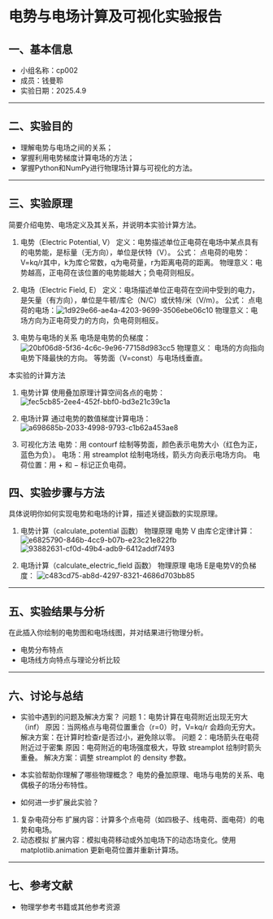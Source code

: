 # 电势与电场计算及可视化实验报告

## 一、基本信息

- 小组名称：cp002
- 成员：钱曼聆
- 实验日期：2025.4.9


---

## 二、实验目的

- 理解电势与电场之间的关系；
- 掌握利用电势梯度计算电场的方法；
- 掌握Python和NumPy进行物理场计算与可视化的方法。

---

## 三、实验原理

简要介绍电势、电场定义及其关系，并说明本实验计算方法。
1. 电势（Electric Potential, V）
定义：电势描述单位正电荷在电场中某点具有的电势能，是标量（无方向），单位是伏特（V）。
公式：
点电荷的电势：V=kq/r
​其中，k为库仑常数，q为电荷量，r为距离电荷的距离。
物理意义：电势越高，正电荷在该位置的电势能越大；负电荷则相反。

2. 电场（Electric Field, E）
定义：电场描述单位正电荷在空间中受到的电力，是矢量（有方向），单位是牛顿/库仑（N/C）或伏特/米（V/m）。
公式：
点电荷的电场：![1d929e66-ae4a-4203-9699-3506ebe06c10](https://github.com/user-attachments/assets/83cdccca-8336-400f-9360-85adbf9ab6a1)
物理意义：电场方向为正电荷受力的方向，负电荷则相反。

3. 电势与电场的关系
电场是电势的负梯度：
![20bf06d8-5f36-4c6c-9e96-77158d983cc5](https://github.com/user-attachments/assets/3821bd9d-2581-4afe-95d0-d82fa2533be8)
物理意义：
电场的方向指向电势下降最快的方向。
等势面（V=const）与电场线垂直。

本实验的计算方法
1. 电势计算
使用叠加原理计算空间各点的电势：
![fec5cb85-2ee4-452f-bbf0-bd3e21c39c1a](https://github.com/user-attachments/assets/953c4105-a79c-462e-9761-721db3889748)
2. 电场计算
通过电势的数值梯度计算电场：
![a698685b-2033-4998-9793-c1b62a453ae8](https://github.com/user-attachments/assets/4654df6c-f98e-4306-89b5-b84f943a18a0)

3. 可视化方法
电势：用 contourf 绘制等势面，颜色表示电势大小（红色为正，蓝色为负）。
电场：用 streamplot 绘制电场线，箭头方向表示电场方向。
电荷位置：用 + 和 − 标记正负电荷。

## 四、实验步骤与方法

具体说明你如何实现电势和电场的计算，描述关键函数的实现原理。
1. 电势计算（calculate_potential 函数）
物理原理
电势 V 由库仑定律计算：
![e6825790-846b-4cc9-b07b-e23c21e822fb](https://github.com/user-attachments/assets/b5f91d48-a1dc-44d1-a57a-94c2ee00508a)
![93882631-cf0d-49b4-adb9-6412addf7493](https://github.com/user-attachments/assets/7b3d059f-7162-432e-a9b5-b741fc8a687b)

2. 电场计算（calculate_electric_field 函数）
物理原理
电场 E是电势V的负梯度：
![c483cd75-ab8d-4297-8321-4686d703bb85](https://github.com/user-attachments/assets/d3c86d88-69cc-4bf9-9386-1b1d0ad7b3a1)

---

## 五、实验结果与分析

在此插入你绘制的电势图和电场线图，并对结果进行物理分析。

- 电势分布特点
- 电场线方向特点与理论分析比较

---

## 六、讨论与总结

- 实验中遇到的问题及解决方案？
问题 1：电势计算在电荷附近出现无穷大（inf）
原因：当网格点与电荷位置重合（r=0）时，V=kq/r 会趋向无穷大。
解决方案：在计算时检查r是否过小，避免除以零。
问题 2：电场箭头在电荷附近过于密集
原因：电荷附近的电场强度极大，导致 streamplot 绘制时箭头重叠。
解决方案：调整 streamplot 的 density 参数。

- 本实验帮助你理解了哪些物理概念？
电势的叠加原理、电场与电势的关系、电偶极子的场分布特性。

- 如何进一步扩展此实验？
1. 复杂电荷分布
扩展内容：计算多个点电荷（如四极子、线电荷、面电荷）的电势和电场。
2. 动态模拟
扩展内容：模拟电荷移动或外加电场下的动态场变化。使用 matplotlib.animation 更新电荷位置并重新计算场。
---

## 七、参考文献

- 物理学参考书籍或其他参考资源
